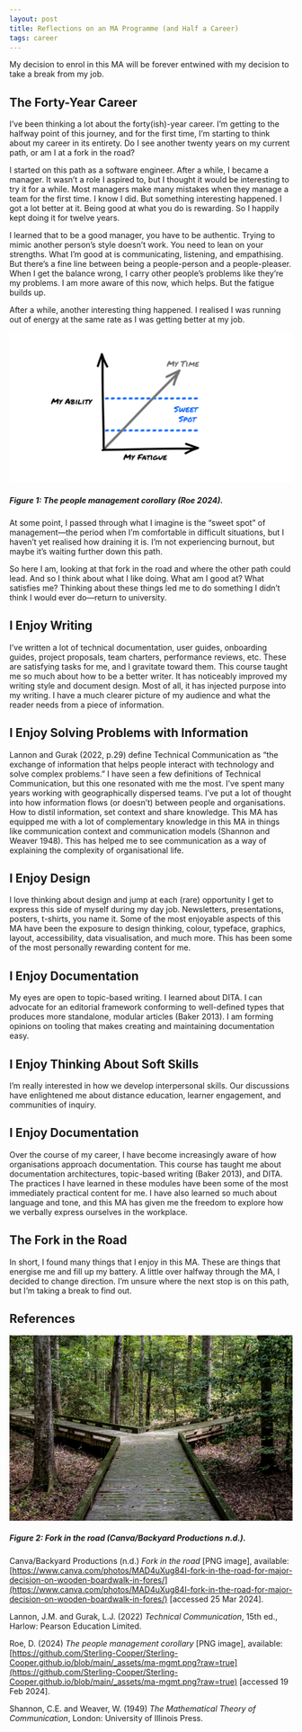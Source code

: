 ```yaml
---
layout: post
title: Reflections on an MA Programme (and Half a Career)
tags: career
---
```


My decision to enrol in this MA will be forever entwined with my decision to take a break from my job.

## The Forty-Year Career

I’ve been thinking a lot about the forty(ish)-year career. I’m getting to the halfway point of this journey, and for the first time, I’m starting to think about my career in its entirety. Do I see another twenty years on my current path, or am I at a fork in the road?

I started on this path as a software engineer. After a while, I became a manager. It wasn’t a role I aspired to, but I thought it would be interesting to try it for a while. Most managers make many mistakes when they manage a team for the first time. I know I did. But something interesting happened. I got a lot better at it. Being good at what you do is rewarding. So I happily kept doing it for twelve years.

I learned that to be a good manager, you have to be authentic. Trying to mimic another person’s style doesn’t work. You need to lean on your strengths. What I’m good at is communicating, listening, and empathising. But there’s a fine line between being a people-person and a people-pleaser. When I get the balance wrong, I carry other people’s problems like they’re my problems. I am more aware of this now, which helps. But the fatigue builds up.

After a while, another interesting thing happened. I realised I was running out of energy at the same rate as I was getting better at my job.

![PNG image charting the increase of both ability and fatigue over time, plus a "sweet spot" when ability is not too low and fatigue is not too high](https://github.com/Sterling-Cooper/Sterling-Cooper.github.io/blob/main/_assets/ma-mgmt.png?raw=true)
##### Figure 1: The people management corollary (Roe 2024).

At some point, I passed through what I imagine is the “sweet spot” of management—the period when I’m comfortable in difficult situations, but I haven’t yet realised how draining it is. I’m not experiencing burnout, but maybe it’s waiting further down this path.

So here I am, looking at that fork in the road and where the other path could lead. And so I think about what I like doing. What am I good at? What satisfies me? Thinking about these things led me to do something I didn’t think I would ever do—return to university. 

## I Enjoy Writing

I’ve written a lot of technical documentation, user guides, onboarding guides, project proposals, team charters, performance reviews, etc. These are satisfying tasks for me, and I gravitate toward them. This course taught me so much about how to be a better writer. It has noticeably improved my writing style and document design. Most of all, it has injected purpose into my writing. I have a much clearer picture of my audience and what the reader needs from a piece of information.

## I Enjoy Solving Problems with Information

Lannon and Gurak (2022, p.29) define Technical Communication as
“the exchange of information that helps people interact with technology
and solve complex problems.” I have seen a few definitions of Technical Communication, but this one resonated with me the most. I’ve spent many years working with geographically dispersed teams. I’ve put a lot of thought into how information flows (or doesn’t) between people and organisations. How to distil information, set context and share knowledge. This MA has equipped me with a lot of complementary knowledge in this MA in things like communication context and communication models (Shannon and Weaver 1948). This has helped me to see communication as a way of explaining the complexity of organisational life.

## I Enjoy Design

I love thinking about design and jump at each (rare) opportunity I get to express this side of myself during my day job. Newsletters, presentations, posters, t-shirts, you name it. Some of the most enjoyable aspects of this MA have been the exposure to design thinking, colour, typeface, graphics, layout, accessibility, data visualisation, and much more. This has been some of the most personally rewarding content for me.

## I Enjoy Documentation

My eyes are open to topic-based writing. I learned about DITA. I can advocate for an editorial framework conforming to well-defined types that produces more standalone, modular articles (Baker 2013). I am forming opinions on tooling that makes creating and maintaining documentation easy.

## I Enjoy Thinking About Soft Skills

I’m really interested in how we develop interpersonal skills. Our discussions have enlightened me about distance education, learner engagement, and communities of inquiry.

## I Enjoy Documentation

Over the course of my career, I have become increasingly aware of how organisations approach documentation. This course has taught me about documentation architectures, topic-based writing (Baker 2013), and DITA. The practices I have learned in these modules have been some of the most immediately practical content for me. I have also learned so much about language and tone, and this MA has given me the freedom to explore how we verbally express ourselves in the workplace.

## The Fork in the Road

In short, I found many things that I enjoy in this MA. These are things that energise me and fill up my battery. A little over halfway through the MA, I decided to change direction. I’m unsure where the next stop is on this path, but I’m taking a break to find out.

## References

![PNG image illustrating a wooden path that forks in two directions](https://github.com/Sterling-Cooper/Sterling-Cooper.github.io/blob/main/_assets/ma-fork.png?raw=true)
##### Figure 2: Fork in the road (Canva/Backyard Productions n.d.).

Canva/Backyard Productions (n.d.) _Fork in the road_ [PNG image], available: [https://www.canva.com/photos/MAD4uXug84I-fork-in-the-road-for-major-decision-on-wooden-boardwalk-in-fores/](https://www.canva.com/photos/MAD4uXug84I-fork-in-the-road-for-major-decision-on-wooden-boardwalk-in-fores/) [accessed 25 Mar 2024].

Lannon, J.M. and Gurak, L.J. (2022) _Technical Communication_, 15th ed., Harlow: Pearson
Education Limited.

Roe, D. (2024) _The people management corollary_ [PNG image], available:
[https://github.com/Sterling-Cooper/Sterling-Cooper.github.io/blob/main/_assets/ma-mgmt.png?raw=true](https://github.com/Sterling-Cooper/Sterling-Cooper.github.io/blob/main/_assets/ma-mgmt.png?raw=true) [accessed 19 Feb 2024].

Shannon, C.E. and Weaver, W. (1949) _The Mathematical Theory of Communication_, London: University of Illinois Press.


